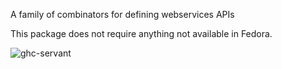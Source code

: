 A family of combinators for defining webservices APIs

This package does not require anything not available in Fedora.

![ghc-servant](https://copr.fedorainfracloud.org/coprs/g/weldr/bdcs-haskell-deps/package/ghc-servant/status_image/last_build.png)
